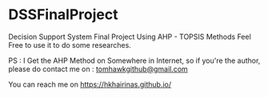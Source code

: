 # DSSFinalProject
Decision Support System Final Project Using AHP - TOPSIS Methods
Feel Free to use it to do some researches.

PS : I Get the AHP Method on Somewhere in Internet, so if you're the author, please do contact me on : tomhawkgithub@gmail.com 

You can reach me on https://hkhairinas.github.io/
